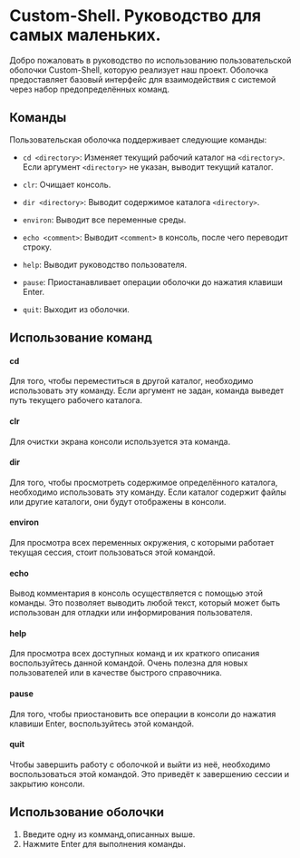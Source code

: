 # Custom-Shell. Руководство для самых маленьких.

Добро пожаловать в руководство по использованию пользовательской оболочки Custom-Shell, которую реализует наш проект. Оболочка предоставляет базовый интерфейс для взаимодействия с системой через набор предопределённых команд.

## Команды

Пользовательская оболочка поддерживает следующие команды:

- `cd <directory>`: Изменяет текущий рабочий каталог на `<directory>`. Если аргумент `<directory>` не указан, выводит текущий каталог.

- `clr`: Очищает консоль.

- `dir <directory>`: Выводит содержимое каталога `<directory>`.

- `environ`: Выводит все переменные среды.

- `echo <comment>`: Выводит `<comment>` в консоль, после чего переводит строку.

- `help`: Выводит руководство пользователя.

- `pause`: Приостанавливает операции оболочки до нажатия клавиши Enter.

- `quit`: Выходит из оболочки.

## Использование команд
#### cd <directory>
Для того, чтобы переместиться в другой каталог, необходимо использовать эту команду. Если аргумент <directory> не задан, команда выведет путь текущего рабочего каталога.

#### clr
Для очистки экрана консоли используется эта команда.

#### dir <directory>
Для того, чтобы просмотреть содержимое определённого каталога, необходимо использовать эту команду. Если каталог содержит файлы или другие каталоги, они будут отображены в консоли.

#### environ
Для просмотра всех переменных окружения, с которыми работает текущая сессия, стоит пользоваться этой командой.

#### echo <comment>
Вывод комментария в консоль осуществляется с помощью этой команды. Это позволяет выводить любой текст, который может быть использован для отладки или информирования пользователя.

#### help
Для просмотра всех доступных команд и их краткого описания воспользуйтесь данной командой. Очень полезна для новых пользователей или в качестве быстрого справочника.

#### pause
Для того, чтобы приостановить все операции в консоли до нажатия клавиши Enter, воспользуйтесь этой командой.

#### quit
Чтобы завершить работу с оболочкой и выйти из неё, необходимо воспользоваться этой командой. Это приведёт к завершению сессии и закрытию консоли.

## Использование оболочки

1. Введите одну из комманд,описанных выше.
2. Нажмите Enter для выполнения команды.
